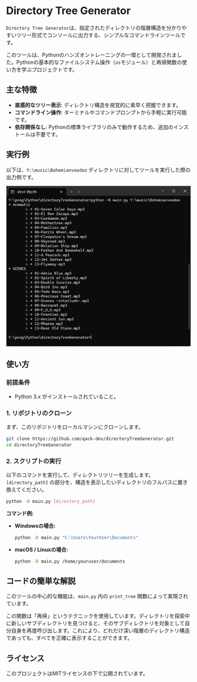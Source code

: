 # Directory Tree Generator

`Directory Tree Generator`は、指定されたディレクトリの階層構造を分かりやすいツリー形式でコンソールに出力する、シンプルなコマンドラインツールです。

このツールは、Pythonのハンズオントレーニングの一環として開発されました。Pythonの基本的なファイルシステム操作（`os`モジュール）と再帰関数の使い方を学ぶプロジェクトです。

## 主な特徴

-   **直感的なツリー表示**: ディレクトリ構造を視覚的に素早く把握できます。
-   **コマンドライン操作**: ターミナルやコマンドプロンプトから手軽に実行可能です。
-   **依存関係なし**: Pythonの標準ライブラリのみで動作するため、追加のインストールは不要です。

## 実行例

以下は、`Y:\music\Bohemianvoodoo` ディレクトリに対してツールを実行した際の出力例です。

![コマンド実行例](https://raw.githubusercontent.com/qack-dev/directoryTreeGenerator/refs/heads/main/execution_example.png)

## 使い方

### 前提条件

-   Python 3.x がインストールされていること。

### 1. リポジトリのクローン

まず、このリポジトリをローカルマシンにクローンします。

```bash
git clone https://github.com/qack-dev/directoryTreeGenerator.git
cd directoryTreeGenerator
```

### 2. スクリプトの実行

以下のコマンドを実行して、ディレクトリツリーを生成します。
`[directory_path]` の部分を、構造を表示したいディレクトリのフルパスに置き換えてください。

```bash
python -B main.py [directory_path]
```

**コマンド例:**

-   **Windowsの場合:**
    ```bash
    python -B main.py "C:\Users\YourUser\Documents"
    ```

-   **macOS / Linuxの場合:**
    ```bash
    python -B main.py /home/youruser/documents
    ```

## コードの簡単な解説

このツールの中心的な機能は、`main.py` 内の `print_tree` 関数によって実現されています。

この関数は「再帰」というテクニックを使用しています。ディレクトリを探索中に新しいサブディレクトリを見つけると、そのサブディレクトリを対象として自分自身を再度呼び出します。これにより、どれだけ深い階層のディレクトリ構造であっても、すべてを正確に表示することができます。

## ライセンス

このプロジェクトはMITライセンスの下で公開されています。
